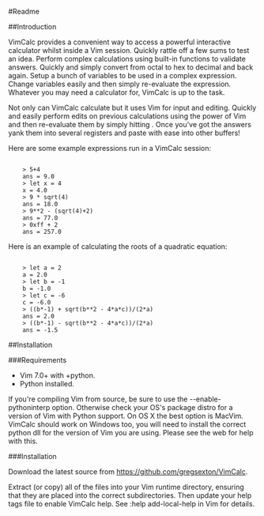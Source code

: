 #Readme

##Introduction

VimCalc provides a convenient way to access a powerful interactive calculator
whilst inside a Vim session. Quickly rattle off a few sums to test an idea.
Perform complex calculations using built-in functions to validate answers.
Quickly and simply convert from octal to hex to decimal and back again. Setup
a bunch of variables to be used in a complex expression. Change variables
easily and then simply re-evaluate the expression. Whatever you may need a
calculator for, VimCalc is up to the task.

Not only can VimCalc calculate but it uses Vim for input and editing. Quickly
and easily perform edits on previous calculations using the power of Vim and
then re-evaluate them by simply hitting <CR>. Once you've got the answers yank
them into several registers and paste with ease into other buffers!

Here are some example expressions run in a VimCalc session:

<code>
    > 5+4
    ans = 9.0
    > let x = 4
    x = 4.0
    > 9 * sqrt(4)
    ans = 18.0
    > 9**2 - (sqrt(4)+2)
    ans = 77.0
    > 0xff + 2
    ans = 257.0
</code>

Here is an example of calculating the roots of a quadratic
equation:

<code>
    > let a = 2
    a = 2.0
    > let b = -1
    b = -1.0
    > let c = -6
    c = -6.0
    > ((b*-1) + sqrt(b**2 - 4*a*c))/(2*a)
    ans = 2.0
    > ((b*-1) - sqrt(b**2 - 4*a*c))/(2*a)
    ans = -1.5
</code>

##Installation

###Requirements

  * Vim 7.0+ with +python.
  * Python installed.

If you're compiling Vim from source, be sure to use the --enable-pythoninterp
option. Otherwise check your OS's package distro for a version of Vim with
Python support. On OS X the best option is MacVim. VimCalc should work on
Windows too, you will need to install the correct python dll for the version
of Vim you are using. Please see the web for help with this.

###Installation

Download the latest source from https://github.com/gregsexton/VimCalc.

Extract (or copy) all of the files into your Vim runtime directory, ensuring
that they are placed into the correct subdirectories. Then update your help
tags file to enable VimCalc help. See :help add-local-help in Vim for details.
